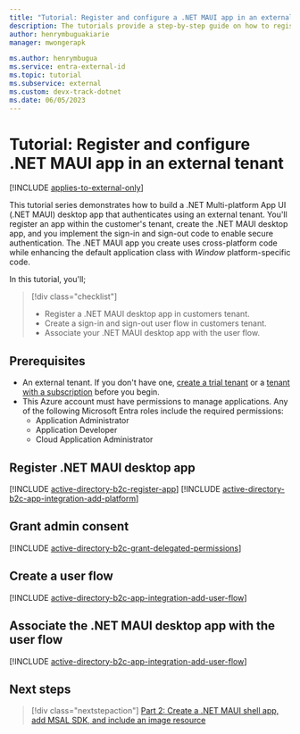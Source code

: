 ```yaml
---
title: "Tutorial: Register and configure a .NET MAUI app in an external tenant"
description: The tutorials provide a step-by-step guide on how to register and configure a .NET MAUI desktop app with Microsoft Entra External ID for the customer's tenant.
author: henrymbuguakiarie
manager: mwongerapk

ms.author: henrymbugua
ms.service: entra-external-id
ms.topic: tutorial
ms.subservice: external
ms.custom: devx-track-dotnet
ms.date: 06/05/2023
---
```


# Tutorial: Register and configure .NET MAUI app in an external tenant

[!INCLUDE [applies-to-external-only](../external-id/includes/applies-to-external-only.md)]

This tutorial series demonstrates how to build a .NET Multi-platform App UI (.NET MAUI) desktop app that authenticates using an external tenant. You'll register an app within the customer's tenant, create the .NET MAUI desktop app, and you implement the sign-in and sign-out code to enable secure authentication. The .NET MAUI app you create uses cross-platform code while enhancing the default application class with *Window* platform-specific code.

In this tutorial, you'll;

> [!div class="checklist"]
>
> - Register a .NET MAUI desktop app in customers tenant.
> - Create a sign-in and sign-out user flow in customers tenant.
> - Associate your .NET MAUI desktop app with the user flow.

## Prerequisites

- An external tenant. If you don't have one, [create a trial tenant](https://aka.ms/ciam-free-trial) or a [tenant with a subscription](./quickstart-tenant-setup.md) before you begin.
- This Azure account must have permissions to manage applications. Any of the following Microsoft Entra roles include the required permissions:
    - Application Administrator
    - Application Developer
    - Cloud Application Administrator

## Register .NET MAUI desktop app

[!INCLUDE [active-directory-b2c-register-app](./includes/register-app/register-client-app-common.md)]
[!INCLUDE [active-directory-b2c-app-integration-add-platform](./includes/register-app/add-platform-redirect-url-dotnet-maui.md)]

## Grant admin consent

[!INCLUDE [active-directory-b2c-grant-delegated-permissions](./includes/register-app/grant-api-permission-sign-in.md)]

## Create a user flow

[!INCLUDE [active-directory-b2c-app-integration-add-user-flow](./includes/configure-user-flow/create-sign-in-sign-out-user-flow.md)]

## Associate the .NET MAUI desktop app with the user flow

[!INCLUDE [active-directory-b2c-app-integration-add-user-flow](./includes/configure-user-flow/add-app-user-flow.md)]

## Next steps

> [!div class="nextstepaction"]
> [Part 2: Create a .NET MAUI shell app, add MSAL SDK, and include an image resource](tutorial-desktop-app-maui-sign-in-prepare-app.md)
